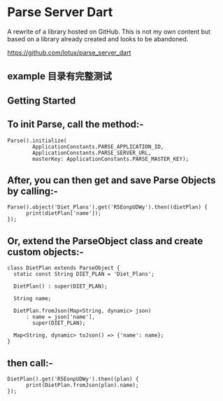 # Parse Server Dart

A rewrite of a library hosted on GitHub. This is not my own content but based on a library already created and looks to be abandoned.

https://github.com/lotux/parse_server_dart

## example 目录有完整测试

## Getting Started

## To init Parse, call the method:-

```
Parse().initialize(
        ApplicationConstants.PARSE_APPLICATION_ID,
        ApplicationConstants.PARSE_SERVER_URL,
        masterKey: ApplicationConstants.PARSE_MASTER_KEY);
```

## After, you can then get and save Parse Objects by calling:-

```
Parse().object('Diet_Plans').get('R5EonpUDWy').then((dietPlan) {
      print(dietPlan['name']);
});
```

## Or, extend the ParseObject class and create custom objects:-

```
class DietPlan extends ParseObject {
  static const String DIET_PLAN = 'Diet_Plans';

  DietPlan() : super(DIET_PLAN);

  String name;

  DietPlan.fromJson(Map<String, dynamic> json)
      : name = json['name'],
        super(DIET_PLAN);

  Map<String, dynamic> toJson() => {'name': name};
}
```

## then call:-

```
DietPlan().get('R5EonpUDWy').then((plan) {
      print(DietPlan.fromJson(plan).name);
});
```
